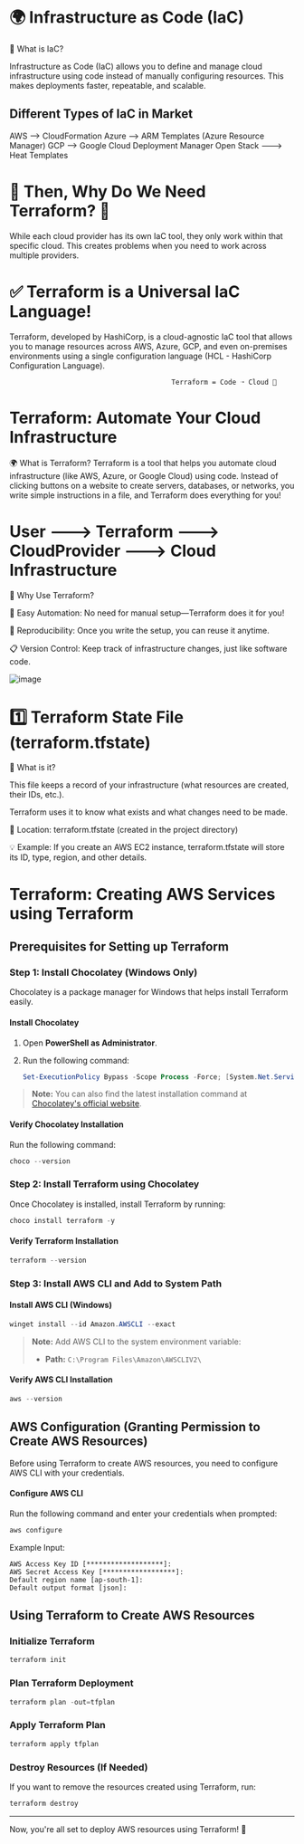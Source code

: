 # 🌍 Infrastructure as Code (IaC)
🔹 What is IaC?

Infrastructure as Code (IaC) allows you to define and manage cloud infrastructure using code instead of manually configuring resources. This makes deployments faster, repeatable, and scalable.

## Different Types of IaC in Market
AWS --> CloudFormation
Azure --> ARM Templates (Azure Resource Manager)
GCP --> Google Cloud Deployment Manager
Open Stack ---> Heat Templates

# 🔹 Then, Why Do We Need Terraform? 🤔
While each cloud provider has its own IaC tool, they only work within that specific cloud. This creates problems when you need to work across multiple providers.

# ✅ Terraform is a Universal IaC Language!

Terraform, developed by HashiCorp, is a cloud-agnostic IaC tool that allows you to manage resources across AWS, Azure, GCP, and even on-premises environments using a single configuration language (HCL - HashiCorp Configuration Language).


                                            Terraform = Code ➝ Cloud 🌉
# Terraform: Automate Your Cloud Infrastructure

🌍 What is Terraform?
Terraform is a tool that helps you automate cloud infrastructure (like AWS, Azure, or Google Cloud) using code. Instead of clicking buttons on a website to create servers, databases, or networks, you write simple instructions in a file, and Terraform does everything for you!

# User ---> Terraform ---> CloudProvider ---> Cloud Infrastructure

📌 Why Use Terraform?

🚀 Easy Automation: No need for manual setup—Terraform does it for you!

🔄 Reproducibility: Once you write the setup, you can reuse it anytime.

📋 Version Control: Keep track of infrastructure changes, just like software code.

![image](https://github.com/user-attachments/assets/da70983e-54cf-46c8-94ff-bc2a8d28c5d6)

# 1️⃣ Terraform State File (terraform.tfstate)
📌 What is it?

This file keeps a record of your infrastructure (what resources are created, their IDs, etc.).

Terraform uses it to know what exists and what changes need to be made.

📂 Location: terraform.tfstate (created in the project directory)

💡 Example:
If you create an AWS EC2 instance, terraform.tfstate will store its ID, type, region, and other details.

# Terraform: Creating AWS Services using Terraform

## Prerequisites for Setting up Terraform

### Step 1: Install Chocolatey (Windows Only)

Chocolatey is a package manager for Windows that helps install Terraform easily.

#### Install Chocolatey

1. Open **PowerShell as Administrator**.
2. Run the following command:

   ```powershell
   Set-ExecutionPolicy Bypass -Scope Process -Force; [System.Net.ServicePointManager]::SecurityProtocol = [System.Net.ServicePointManager]::SecurityProtocol -bor 3072; iex ((New-Object System.Net.WebClient).DownloadString('https://community.chocolatey.org/install.ps1'))
   ```

> **Note:** You can also find the latest installation command at [Chocolatey's official website](https://chocolatey.org/install).

#### Verify Chocolatey Installation

Run the following command:

```powershell
choco --version
```

### Step 2: Install Terraform using Chocolatey

Once Chocolatey is installed, install Terraform by running:

```powershell
choco install terraform -y
```

#### Verify Terraform Installation

```powershell
terraform --version
```

### Step 3: Install AWS CLI and Add to System Path

#### Install AWS CLI (Windows)

```powershell
winget install --id Amazon.AWSCLI --exact
```

> **Note:** Add AWS CLI to the system environment variable:
> - **Path:** `C:\Program Files\Amazon\AWSCLIV2\`

#### Verify AWS CLI Installation

```powershell
aws --version
```

## AWS Configuration (Granting Permission to Create AWS Resources)

Before using Terraform to create AWS resources, you need to configure AWS CLI with your credentials.

#### Configure AWS CLI

Run the following command and enter your credentials when prompted:

```powershell
aws configure
```

Example Input:
```
AWS Access Key ID [*******************]:
AWS Secret Access Key [******************]:
Default region name [ap-south-1]:
Default output format [json]:
```

## Using Terraform to Create AWS Resources

### Initialize Terraform

```powershell
terraform init
```

### Plan Terraform Deployment

```powershell
terraform plan -out=tfplan
```

### Apply Terraform Plan

```powershell
terraform apply tfplan
```

### Destroy Resources (If Needed)

If you want to remove the resources created using Terraform, run:

```powershell
terraform destroy
```

---
Now, you're all set to deploy AWS resources using Terraform! 🚀

